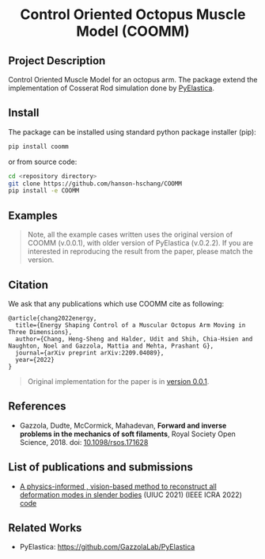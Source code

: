 <div align=center>
  <h1>Control Oriented Octopus Muscle Model (COOMM)</h1>
</div>

## Project Description

Control Oriented Muscle Model for an octopus arm. The package extend the implementation of Cosserat Rod simulation done by [PyElastica](https://github.com/GazzolaLab/PyElastica).

## Install

The package can be installed using standard python package installer (pip):

```bash
pip install coomm
```

or from source code:

```bash
cd <repository directory>
git clone https://github.com/hanson-hschang/COOMM
pip install -e COOMM
```

## Examples

> Note, all the example cases written uses the original version of COOMM (v.0.0.1), with older version of PyElastica (v.0.2.2). If you are interested in reproducing the result from the paper, please match the version.

## Citation

We ask that any publications which use COOMM cite as following:

```
@article{chang2022energy,
  title={Energy Shaping Control of a Muscular Octopus Arm Moving in Three Dimensions},
  author={Chang, Heng-Sheng and Halder, Udit and Shih, Chia-Hsien and Naughton, Noel and Gazzola, Mattia and Mehta, Prashant G},
  journal={arXiv preprint arXiv:2209.04089},
  year={2022}
}
```

> Original implementation for the paper is in [version 0.0.1](https://github.com/hanson-hschang/COOMM/tree/v0.0.1.post2).

## References

- Gazzola, Dudte, McCormick, Mahadevan, <strong>Forward and inverse problems in the mechanics of soft filaments</strong>, Royal Society Open Science, 2018. doi: [10.1098/rsos.171628](https://doi.org/10.1098/rsos.171628)

## List of publications and submissions

- [A physics-informed , vision-based method to reconstruct all deformation modes in slender bodies](https://arxiv.org/abs/2109.08372) (UIUC 2021) (IEEE ICRA 2022) [code]( https://github.com/GazzolaLab/BR2-vision-based-smoothing)

## Related Works

- PyElastica: https://github.com/GazzolaLab/PyElastica
